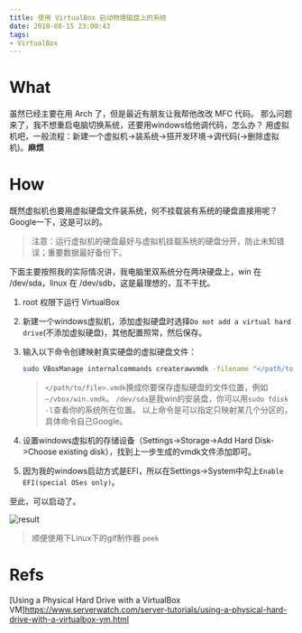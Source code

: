 ```yaml
---
title: 使用 VirtualBox 启动物理磁盘上的系统
date: 2018-08-15 23:00:43
tags:
- VirtualBox
---
```


# What

虽然已经主要在用 Arch 了，但是最近有朋友让我帮他改改 MFC 代码。
那么问题来了，我不想重启电脑切换系统，还要用windows给他调代码，怎么办？
用虚拟机吧，一般流程：新建一个虚拟机->装系统->搭开发环境->调代码(->删除虚拟机)。**麻烦**

<!--more-->

# How

既然虚拟机也要用虚拟硬盘文件装系统，何不挂载装有系统的硬盘直接用呢？ Google一下，这是可以的。

> 注意：运行虚拟机的硬盘最好与虚拟机挂载系统的硬盘分开，防止未知错误；重要数据最好备份下。

下面主要按照我的实际情况讲，我电脑里双系统分在两块硬盘上，win 在 /dev/sda，linux 在 /dev/sdb，这是最理想的，互不干扰。

1. root 权限下运行 VirtualBox

1. 新建一个windows虚拟机，添加虚拟硬盘时选择`Do not add a virtual hard drive`(不添加虚拟硬盘)，其他配置照常，然后保存。

1. 输入以下命令创建映射真实硬盘的虚拟硬盘文件：
    ```sh
    sudo VBoxManage internalcommands createrawvmdk -filename "</path/to/file>.vmdk" -rawdisk /dev/sda
    ```

    > `</path/to/file>.vmdk`换成你要保存虚拟硬盘的文件位置，例如 `~/vbox/win.vmdk`。
    > `/dev/sda`是我win的安装盘，你可以用`sudo fdisk -l`查看你的系统所在位置。
    > 以上命令是可以指定只映射某几个分区的，具体命令自己Google。

1. 设置windows虚拟机的存储设备（Settings->Storage->Add Hard Disk->Choose existing disk），找到上一步生成的vmdk文件添加即可。

1. 因为我的windows启动方式是EFI，所以在Settings->System中勾上`Enable EFI(special OSes only)`。

至此，可以启动了。

![result](result.gif)

> 顺便使用下Linux下的gif制作器 `peek`

# Refs

[Using a Physical Hard Drive with a VirtualBox VM]https://www.serverwatch.com/server-tutorials/using-a-physical-hard-drive-with-a-virtualbox-vm.html